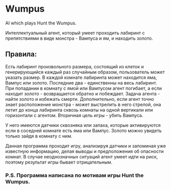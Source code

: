 # Wumpus
AI which plays Hunt the Wumpus.

Интеллектуальный агент, который умеет проходить лабиринт с препятствиями в виде монстра - Вампуса и ям, и находить золото. 

## Правила:
 Есть лабиринт произвольного размера, состоящий из клеток и генерирующийся каждый раз случайным образом, пользователь может указать размер.
 В каждой комнате лабиринта может находится яма, Вампус или золото. Последние два - единственны на весь лабиринт. При попадании в комнату с ямой или Вампусом агент погибает, а если находит золото - возвращается обратно и побеждает.
 Задача агента - найти золото и избежать смерти. Дополнительно, если агент точно знает расположение монстра - может выстрелить в него стрелой, она летит до конца лабиринта сквозь комнаты на одной вертикали или горизонтали с агентом. Вторичная цель игры - убить Вампуса.
 
 У него имеются датчики сквозняка или запаха, которые активируются если в соседней комнате есть яма или Вампус. Золото можно увидеть только зайдя в комнату с ним.
 
Данная программа проходит игру, анализируя датчики и запоминая уже известную информацию, делая выводы и предположения об опасности комнат. В случае неоднозначных ситуаций агент умеет идти на риск, поэтому результат игры бывает отрицательным.

### P.S. Программа написана по мотивам игры Hunt the Wumpus.

